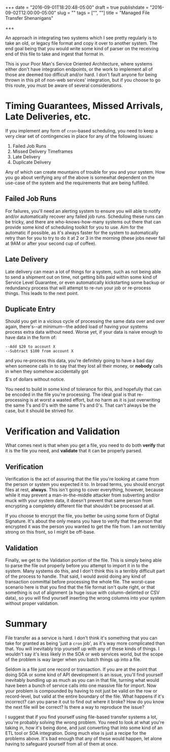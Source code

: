 +++
date = "2016-09-01T18:20:48-05:00"
draft = true
publishdate = "2016-09-02T12:00:00-05:00"
slug = ""
tags = ["", ""]
title = "Managed File Transfer Shenanigans"

+++

An approach in integrating two systems which I see pretty regularly is to take
an old, or legacy file format and copy it over to another system.  The end goal
being that you would write some kind of parser on the receiving end of this file
to take and ingest that format in.

This is your Poor Man's
Service Oriented Architecture, where systems either don't have integration
endpoints, or the work to implement all of those are deemed too difficult and/or
hard.  I don't fault anyone for being thrown in this pit of non-web services'
integration, but if you choose to go this route, you must be aware of several
considerations.

# Timing Guarantees, Missed Arrivals, Late Deliveries, etc.

If you implement any form of `cron`-based scheduling, you need to keep a very
clear set of contingencies in place for any of the following issues:

1. Failed Job Runs
2. Missed Delivery Timeframes
3. Late Delivery
4. Duplicate Delivery

Any of which can create mountains of trouble for you and your system.  How you
go about verifying any of the above is somewhat dependent on the use-case of the
system and the requirements that are being fulfilled.

## Failed Job Runs

For failures, you'll need an alerting system to ensure you will able to notify
and/or automatically recover any failed job runs.  Scheduling these runs can be
tricky, and there are who-knows-how-many systems out there that can provide some
kind of scheduling toolkit for you to use.  Aim for the automatic if possible,
as it's always faster for the system to automatically retry than for you to try
to do it at 2 or 3 in the morning (these jobs never fail at 9AM or after your
second cup of coffee).

## Late Delivery

Late delivery can mean a lot of things for a system, such as not being able to
send a shipment out on time, not getting bills paid within some kind of Service
Level Guarantee, or even automatically kickstarting some backup or redundancy
process that will attempt to re-run your job or re-process things.  This leads
to the next point.

## Duplicate Entry

Should you get in a vicious cycle of processing the same data over and over
again, there's--at minimum--the added load of having your systems process extra
data without need.  Worse yet, if your data is naive enough to have data in the
form of:

    --Add $20 to account X
    --Subtract $100 from account X

and you re-process this data, you're definitely going to have a bad day when
someone calls in to say that they lost all their money, or **nobody** calls in
when they somehow accidentally got $$$$$'s of dollars without notice.

You need to build in some kind of tolerance for this, and hopefully that can be
encoded in the file you're processing.  The ideal goal is that re-processing is
at worst a wasted effort, but no harm as it is just overwriting the same 1's and
0's with the same 1's and 0's.  That can't always be the case, but it should be
strived for.

# Verification and Validation

What comes next is that when you get a file, you need to do both **verify** that
it is the file you need, and **validate** that it can be properly parsed.

## Verification

Verification is the act of assuring that the file you're looking at came from
the person or system you expected it to.  In broad terms, you should encrypt
files at rest, **always**.  This isn't going to cover everything, however,
because while it may prevent a man-in-the-middle attacker from subverting and/or
muck with your system data, it doesn't prevent that same person from encrypting
a completely different file that shouldn't be processed at all.

If you choose to encrypt the file, you better be using some form of Digital
Signature.  It's about the only means you have to verify that the person that
encrypted it was the person you wanted to get the file from.  I am not terribly
strong on this front, so I might be off-base.

## Validation

Finally, we get to the Validation portion of the file.  This is simply being
able to parse the file out properly before you attempt to import it in to the
system.  Many systems do this, and I don't think this is a terribly difficult
part of the process to handle.  That said, I would avoid doing any kind of
transaction committal before processing the whole file.  The worst-case scenario
here is that you find that the file format isn't quite right, or that something
is out of alignment (a huge issue with column-delimted or CSV data), so you will
find yourself inserting the wrong columns into your system without proper
validation.

# Summary

File transfer as a service is hard.  I don't think it's something that you can
take for granted as being 'just a `cron` job', as it's way more complicated than
that.  You will inevitably trip yourself up with any of these kinds of things.
I wouldn't say it's less likely in the SOA or web services world, but the scope
of the problem is way larger when you batch things up into a file.

Seldom is a file just one record or transaction.  If you are at the point that
doing SOA or some kind of API development is an issue, you'll find yourself
inevitably bundling up as much as you can in that file, turning what would have
been a bunch of service calls into one massive file for import.  Now your
problem is compounded by having to not just be valid on the row or record-level,
but valid at the entire boundary of the file.  What happens if it's incorrect?
can you parse it out to find out where it broke?  How do you know the next file
will be correct?  Is there a way to reproduce the issue?

I suggest that if you find yourself using file-based transfer systems a lot,
you're probably solving the wrong problem.  You need to look at what you're
taking in, how it's being done, and just converting that into some kind of an
ETL tool or SOA integration.  Doing much else is just a recipe for the problems
above.  It's bad enough that any of these would happen, let alone having to
safeguard yourself from all of them at once.

[shamir]: https://en.wikipedia.org/wiki/Shamir%27s_Secret_Sharing
